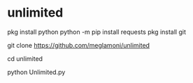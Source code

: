# unlimited

pkg install python 
python -m pip install requests
pkg install git

git clone  https://github.com/meglamoni/unlimited

cd unlimited

python Unlimited.py

